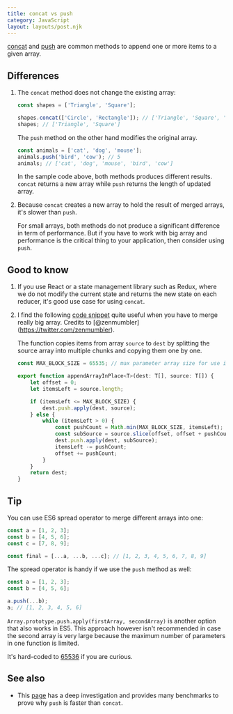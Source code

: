 ```yaml
---
title: concat vs push
category: JavaScript
layout: layouts/post.njk
---
```


[concat](https://developer.mozilla.org/en-US/docs/Web/JavaScript/Reference/Global_Objects/Array/concat) and
[push](https://developer.mozilla.org/en-US/docs/Web/JavaScript/Reference/Global_Objects/Array/push) are common methods to append one
or more items to a given array.

## Differences

1. The `concat` method does not change the existing array:

    ```js
    const shapes = ['Triangle', 'Square'];

    shapes.concat(['Circle', 'Rectangle']); // ['Triangle', 'Square', 'Circle', 'Rectangle']
    shapes; // ['Triangle', 'Square']
    ```

    The `push` method on the other hand modifies the original array.

    ```js
    const animals = ['cat', 'dog', 'mouse'];
    animals.push('bird', 'cow'); // 5
    animals; // ['cat', 'dog', 'mouse', 'bird', 'cow']
    ```

    In the sample code above, both methods produces different results. `concat` returns a new array while `push` returns the length of updated array.

2. Because `concat` creates a new array to hold the result of merged arrays, it's slower than `push`.

    For small arrays, both methods do not produce a significant difference in term of performance.
    But if you have to work with big array and performance is the critical thing to your application, then consider using `push`.

## Good to know

1. If you use React or a state management library such as Redux, where we do not modify the current state and returns the new state on each reducer,
   it's good use case for using `concat`.

2. I find the following [code snippet](https://github.com/stardazed/stardazed/blob/master/src/core/buffer.ts) quite useful when you have to merge really big array. Credits to [@zenmumbler] (https://twitter.com/zenmumbler).

    The function copies items from array `source` to `dest` by splitting the source array into multiple chunks and copying them one by one.

    ```js
    const MAX_BLOCK_SIZE = 65535; // max parameter array size for use in Webkit

    export function appendArrayInPlace<T>(dest: T[], source: T[]) {
        let offset = 0;
        let itemsLeft = source.length;

        if (itemsLeft <= MAX_BLOCK_SIZE) {
            dest.push.apply(dest, source);
        } else {
            while (itemsLeft > 0) {
                const pushCount = Math.min(MAX_BLOCK_SIZE, itemsLeft);
                const subSource = source.slice(offset, offset + pushCount);
                dest.push.apply(dest, subSource);
                itemsLeft -= pushCount;
                offset += pushCount;
            }
        }
        return dest;
    }
    ```

## Tip

You can use ES6 spread operator to merge different arrays into one:

```js
const a = [1, 2, 3];
const b = [4, 5, 6];
const c = [7, 8, 9];

const final = [...a, ...b, ...c]; // [1, 2, 3, 4, 5, 6, 7, 8, 9]
```

The spread operator is handy if we use the `push` method as well:

```js
const a = [1, 2, 3];
const b = [4, 5, 6];

a.push(...b);
a; // [1, 2, 3, 4, 5, 6]
```

`Array.prototype.push.apply(firstArray, secondArray)` is another option that also works in ES5. This approach however isn't recommended in case the second array is very large because the maximum number of parameters in one function is limited.

It's hard-coded to [65536](https://bugs.webkit.org/show_bug.cgi?id=80797) if you are curious.

## See also

-   This [page](https://dev.to/uilicious/javascript-array-push-is-945x-faster-than-array-concat-1oki) has a deep investigation and provides many benchmarks to prove why `push` is faster than `concat`.
